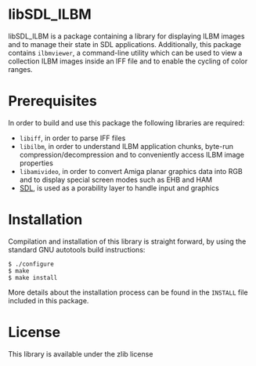 libSDL_ILBM
===========
libSDL_ILBM is a package containing a library for displaying ILBM images and to
manage their state in SDL applications. Additionally, this package contains
`ilbmviewer`, a command-line utility which can be used to view a collection ILBM
images inside an IFF file and to enable the cycling of color ranges.

Prerequisites
=============
In order to build and use this package the following libraries are required:

* `libiff`, in order to parse IFF files
* `libilbm`, in order to understand ILBM application chunks, byte-run compression/decompression and to conveniently access ILBM image properties
* `libamivideo`, in order to convert Amiga planar graphics data into RGB and to display special screen modes such as EHB and HAM
* [SDL](http://www.libsdl.org), is used as a porability layer to handle input and graphics

Installation
============
Compilation and installation of this library is straight forward, by using the
standard GNU autotools build instructions:

    $ ./configure
    $ make
    $ make install

More details about the installation process can be found in the `INSTALL` file
included in this package.

License
=======
This library is available under the zlib license
